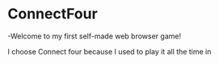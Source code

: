 # ConnectFour

-Welcome to my first self-made web browser game!

I choose Connect four because I used to play it all the time in 
